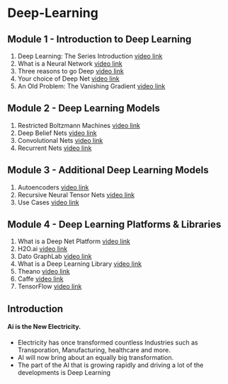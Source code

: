 # Deep-Learning
## Module 1 - Introduction to Deep Learning

1. Deep Learning: The Series Introduction
[video link](https://youtu.be/b99UVkWzYTQ)
2. What is a Neural Network
[video link](https://youtu.be/P2HPcj8lRJE)
3. Three reasons to go Deep
[video link](https://youtu.be/CEv_0r5huTY)
4. Your choice of Deep Net
[video link](https://youtu.be/JjZDoojyzX)
5. An Old Problem: The Vanishing Gradient
[video link](https://youtu.be/SKMpmAOUa2Q)

## Module 2 - Deep Learning Models

1. Restricted Boltzmann Machines
[video link](https://youtu.be/puux7KZQfsE)
2. Deep Belief Nets
[video link](https://youtu.be/E2Mt_7qked0)
3. Convolutional Nets
[video link](https://youtu.be/JiN9p5vWHDY)
4. Recurrent Nets
[video link](https://youtu.be/_aCuOwF1ZjU)
## Module 3 - Additional Deep Learning Models

1. Autoencoders
[video link](https://youtu.be/s96mYcicbpE)
2. Recursive Neural Tensor Nets
[video link](https://youtu.be/wp1bgd8reDk)
3. Use Cases
[video link](https://youtu.be/BmkA1ZsG2P4)
## Module 4 - Deep Learning Platforms & Libraries

1. What is a Deep Net Platform
[video link](https://youtu.be/0EcnSbxNaeU)
2. H2O.ai
[video link](https://youtu.be/oRIn2vOK3Tw)
3. Dato GraphLab
[video link](https://youtu.be/BmkA1ZsG2P4)
4. What is a Deep Learning Library
[video link](https://youtu.be/zOzazSNAfZk)
5. Theano
[video link](https://youtu.be/fWkArbYtQbM)
6. Caffe
[video link](https://youtu.be/bOIZ74rOik0)
7. TensorFlow
[video link](https://youtu.be/bYeBL92v99Y)

## Introduction 
#### Ai is the New Electricity.
- Electricity has once transformed countless Industries such as Transporation, Manufacturing, healthcare and more.
- AI will now bring about an equally big transformation.
- The part of the AI that is growing rapidly and driving a lot of the developments is Deep Learning 
